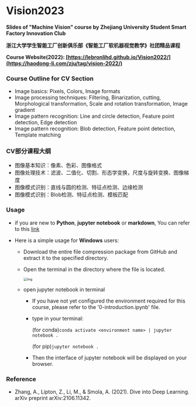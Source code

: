 # Vision2023

**Slides of "Machine Vision" course by Zhejiang University Student Smart Factory Innovation Club**

**浙江大学学生智能工厂创新俱乐部《智能工厂软机器视觉教学》社团精品课程**

**Course Website(2022): [https://lebronlihd.github.io/Vision2022/](https://haodong-li.com/zju/tag/vision-2022/)**

### Course Outline for CV Section

- Image basics: Pixels, Colors, Image formats
- Image processing techniques: Filtering, Binarization, cutting, Morphological transformation, Scale and rotation transformation, Image gradient
- Image pattern recognition: Line and circle detection, Feature point detection, Edge detection
- Image pattern recognition: Blob detection, Feature point detection, Template matching

### CV部分课程大纲

- 图像基本知识：像素、色彩、图像格式
- 图像处理技术：滤波、二值化、切割、形态学变换，尺度与旋转变换、图像梯度
- 图像模式识别：直线与圆的检测、特征点检测、边缘检测
- 图像模式识别：Blob检测、特征点检测、模板匹配

### Usage
- if you are new to **Python**, **jupyter notebook** or **markdown**, You can refer to this [link](https://lebronlihd.github.io/blog/2022/basic-tutorial/)

- Here is a simple usage for **Windows** users:

  * Download the entire file compression package from GitHub and extract it to the specified directory.

  * Open the terminal in the directory where the file is located.

    <img src="images/readme-img/cmd.png" alt="img" style="zoom:60%;" />

  * open jupyter notebook in terminal

    * If you have not yet configured the environment required for this course, please refer to the '0-introduction.ipynb' file.

    * type in your terminal:

      (for conda)`conda activate <environment name> | jupyter notebook .`

      (for pip)`jupyter notebook .`
    
    * Then the interface of jupyter notebook will be displayed on your browser.




### Reference

- Zhang, A., Lipton, Z., Li, M., & Smola, A. (2021). Dive into Deep Learning. arXiv preprint arXiv:2106.11342.
